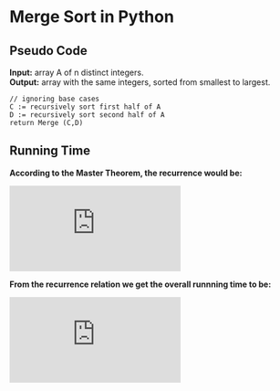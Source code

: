 # Merge Sort in Python

## Pseudo Code

**Input:** array A of n distinct integers.  
**Output:** array with the same integers, sorted from smallest to largest.

```
// ignoring base cases
C := recursively sort first half of A
D := recursively sort second half of A
return Merge (C,D)
```

## Running Time

**According to the Master Theorem, the recurrence would be:**  

![recurrence relation](http://latex.codecogs.com/gif.latex?T%28n%29%20%3D%202%20%5Ccdot%20T%28%20%5Cfrac%7Bn%7D%7B2%7D%20%29%20&plus;%20O%28n%29)

**From the recurrence relation we get the overall runnning time to be:**

![running time](http://latex.codecogs.com/gif.latex?%5Cdpi%7B150%7D%20O%28n%5Clog%20n%29)
